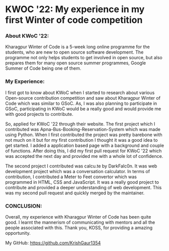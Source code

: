 # KWOC '22: My experience in my first Winter of code competition

### **About KWoC '22:**

Kharagpur Winter of Code is a 5-week long online programme for the students, who are new to open source software development. The programme not only helps students to get involved in open source, but also prepares them for many open source summer programmes, Google Summer of Code being one of them.

### **My Experience:**

I first got to know about KWoC when I started to research about various Open-source contribution competition and saw about Kharagpur Winter of Code which was similar to GSoC. As, I was also planning to participate in GSoC, participating in KWoC would be a really good and would provide me with good projects to contribute.

So, applied for KWoC '22 through their website. The first project which I contributed was Apna-Bus-Booking-Reservation-System which was made using Python. When I first contributed the project was pretty barebone with not much on it but for my first contribution I thought it was a good idea to get started. I added a application based page with a background and couple of functions. After doing this, I did my first pull request for KWoC '22 which was accepted the next day and provided me with a whole lot of confidence.

The second project I contributed was calcu.te by DarkFalc0n. It was web development project which was a conversation calculator. In terms of contribution, I contributed a Meter to Feet convertor which was programmed in HTML, CSS and JavaScript. It was a really good project to contribute and provided a deeper understanding of web development. This was my second pull request and quickly merged by the maintainer.

### **CONCLUSION:**

Overall, my experience with Kharagpur Winter of Code has been quite good. I learnt the mannerism of communicating with mentors and all the people associated with this. Thank you, KOSS, for providing a amazing opportunity.

My GitHub: https://github.com/KrishGaur1354
